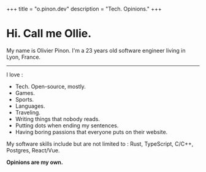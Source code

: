 +++
title = "o.pinon.dev" 
description = "Tech. Opinions."
+++

# Hi. Call me Ollie.

My name is Olivier Pinon. I'm a 23 years old software engineer living in Lyon, France. 

--- 

I love : 
 
* Tech. Open-source, mostly. 
* Games.
* Sports. 
* Languages.
* Traveling.
* Writing things that nobody reads. 
* Putting dots when ending my sentences.
* Having boring passions that everyone puts on their website.

My software skills include but are not limited to : Rust, TypeScript, C/C++, Postgres, React/Vue. 

**Opinions are my own.**
